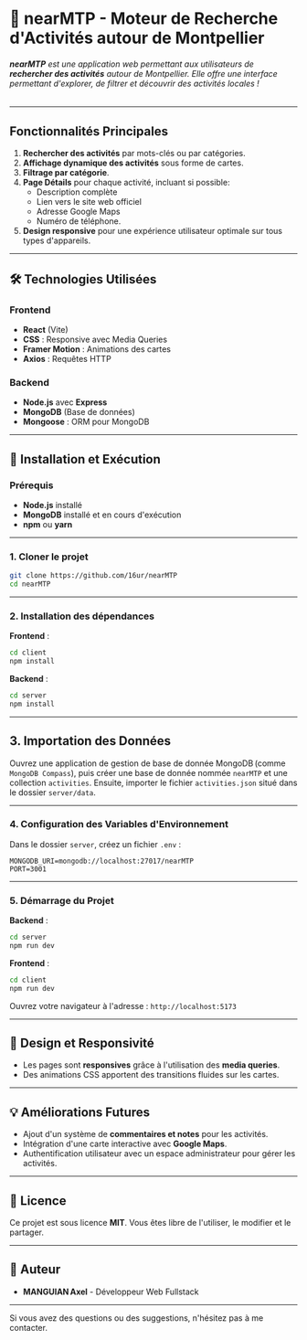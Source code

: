 # 📌 **nearMTP - Moteur de Recherche d'Activités autour de Montpellier**

###### **nearMTP** est une application web permettant aux utilisateurs de **rechercher des activités** autour de Montpellier. Elle offre une interface permettant d'explorer, de filtrer et découvrir des activités locales !

---

## **Fonctionnalités Principales**

1. **Rechercher des activités** par mots-clés ou par catégories.
2. **Affichage dynamique des activités** sous forme de cartes.
3. **Filtrage par catégorie**.
4. **Page Détails** pour chaque activité, incluant si possible:
   - Description complète
   - Lien vers le site web officiel
   - Adresse Google Maps
   - Numéro de téléphone.
5. **Design responsive** pour une expérience utilisateur optimale sur tous types d'appareils.

---

## 🛠️ **Technologies Utilisées**

### **Frontend**

- **React** (Vite)
- **CSS** : Responsive avec Media Queries
- **Framer Motion** : Animations des cartes
- **Axios** : Requêtes HTTP

### **Backend**

- **Node.js** avec **Express**
- **MongoDB** (Base de données)
- **Mongoose** : ORM pour MongoDB

---

## 🔧 **Installation et Exécution**

### **Prérequis**

- **Node.js** installé
- **MongoDB** installé et en cours d'exécution
- **npm** ou **yarn**

---

### **1. Cloner le projet**

```bash
git clone https://github.com/16ur/nearMTP
cd nearMTP
```

---

### **2. Installation des dépendances**

**Frontend** :

```bash
cd client
npm install
```

**Backend** :

```bash
cd server
npm install
```

---

## **3. Importation des Données**

Ouvrez une application de gestion de base de donnée MongoDB (comme `MongoDB Compass`), puis créer une base de donnée nommée `nearMTP` et une collection `activities`. Ensuite, importer le fichier `activities.json` situé dans le dossier `server/data`.

---

### **4. Configuration des Variables d'Environnement**

Dans le dossier `server`, créez un fichier `.env` :

```env
MONGODB_URI=mongodb://localhost:27017/nearMTP
PORT=3001
```

---

### **5. Démarrage du Projet**

**Backend** :

```bash
cd server
npm run dev
```

**Frontend** :

```bash
cd client
npm run dev
```

Ouvrez votre navigateur à l'adresse : `http://localhost:5173`

---

## 🎨 **Design et Responsivité**

- Les pages sont **responsives** grâce à l'utilisation des **media queries**.
- Des animations CSS apportent des transitions fluides sur les cartes.

---

## 💡 **Améliorations Futures**

- Ajout d'un système de **commentaires et notes** pour les activités.
- Intégration d'une carte interactive avec **Google Maps**.
- Authentification utilisateur avec un espace administrateur pour gérer les activités.

---

## 📄 **Licence**

Ce projet est sous licence **MIT**. Vous êtes libre de l'utiliser, le modifier et le partager.

---

## 🚀 **Auteur**

- **MANGUIAN Axel** - Développeur Web Fullstack

---

Si vous avez des questions ou des suggestions, n'hésitez pas à me contacter.
